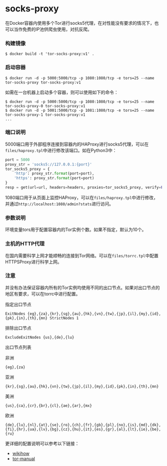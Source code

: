 # socks-proxy
在Docker容器内使用多个Tor进行socks5代理，在对性能没有要求的情况下，也可以当作免费的IP池供爬虫使用，对抗反爬。



### 构建镜像

```shell
$ docker build -t 'tor-socks-proxy:v1' .
```



### 启动容器

```shell
$ docker run -d -p 5000:5000/tcp -p 1080:1080/tcp -e tors=25 --name tor-socks-proxy tor-socks-proxy:v1
```

如需在一台机器上启动多个容器，则可以使用如下的命令：

```shell
$ docker run -d -p 5000:5000/tcp -p 1080:1080/tcp -e tors=25 --name tor-socks-proxy-0 tor-socks-proxy:v1
$ docker run -d -p 5001:5000/tcp -p 1081:1080/tcp -e tors=25 --name tor-socks-proxy-1 tor-socks-proxy:v1
...
```



### 端口说明

5000端口用于外部程序连接到容器内的HAProxy进行socks5代理，可以在`files/haproxy.tpl`中进行修改该端口。如在Python3中：

```python
port = 5000
proxy_str = 'socks5://127.0.0.1:{port}'
tor_socks5_proxy = {
    'http': proxy_str.format(port=port),
    'https': proxy_str.format(port=port)
}
resp = get(url=url, headers=headers, proxies=tor_socks5_proxy, verify=False)
```

1080端口用于从页面上监控HAProxy，可以在`files/haproxy.tpl`中进行修改，并通过`http://localhost:1080/admin?stats`进行访问。



### 参数说明

环境变量tors用于配置容器内的Tor实例个数。如果不指定，默认为10个。



### 主机的HTTP代理

在国内需要科学上网才能顺畅的连接到Tor网络。可以在`files/torrc.tpl`中配置HTTPSProxy进行科学上网。



### 注意

并没有办法保证容器内所有的Tor实例均使用不同的出口节点。如果对出口节点的地区有要求，可以在torrc中进行配置。

指定出口节点

```
ExitNodes {eg},{za},{kr},{sg},{au},{hk},{vn},{tw},{jp},{il},{my},{id},{pk},{in},{th},{mn} StrictNodes 1
```

排除出口节点

```
ExcludeExitNodes {us},{de},{lu}
```

出口节点列表

非洲

```
{eg},{za}
```

亚洲

```
{kr},{sg},{au},{hk},{vn},{tw},{jp},{il},{my},{id},{pk},{in},{th},{mn}
```

美洲

```
{us},{ca},{cr},{br},{cl},{ae},{ar},{mx}
```

欧洲

```
{de},{lu},{nl},{at},{se},{ro},{ch},{fr},{gb},{pl},{no},{is},{md},{dk},{fi},{hr},{ua},{lv},{bg},{cz},{hu},{it},{es},{gr},{al},{lt},{ie},{be},{ru}
```

更详细的配置说明可以参考以下链接：

- [wikihow](https://www.wikihow.com/Set-a-Specific-Country-in-a-Tor-Browser#:~:text=Open%20the%20folder%20where%20you,China%2C%20type%20%7BCN%7D)
- [tor-manual](https://2019.www.torproject.org/docs/tor-manual.html.en#ExitNodes)

